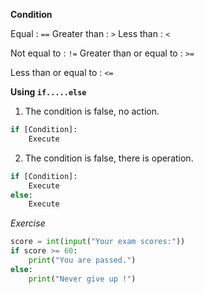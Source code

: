 **Condition**

Equal : `==` 	Greater than : `>` 	Less than : `<`

Not equal to : `!=` 	Greater than or equal to : `>=`

Less than or equal to : `<=`

**Using `if.....else`**

1. The condition is false, no action.

```python
if [Condition]:
    Execute
```



2. The condition is false, there is operation.

```python
if [Condition]:
    Execute
else:
    Execute
```

*Exercise*

```python
score = int(input("Your exam scores:"))
if score >= 60:
    print("You are passed.")
else:
    print("Never give up !")
```

